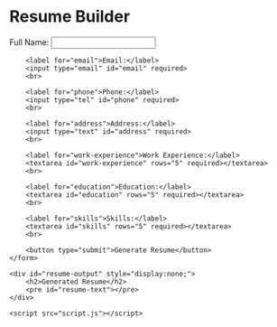 <!DOCTYPE html>
<html lang="en">
<head>
    <meta charset="UTF-8">
    <meta name="viewport" content="width=device-width, initial-scale=1.0">
    <title>Resume Builder</title>
    <link rel="stylesheet" href="styles.css">
</head>
<body>
    <h1>Resume Builder</h1>
    <form id="resume-form">
        <label for="name">Full Name:</label>
        <input type="text" id="name" required>
        <br>

        <label for="email">Email:</label>
        <input type="email" id="email" required>
        <br>

        <label for="phone">Phone:</label>
        <input type="tel" id="phone" required>
        <br>

        <label for="address">Address:</label>
        <input type="text" id="address" required>
        <br>

        <label for="work-experience">Work Experience:</label>
        <textarea id="work-experience" rows="5" required></textarea>
        <br>

        <label for="education">Education:</label>
        <textarea id="education" rows="5" required></textarea>
        <br>

        <label for="skills">Skills:</label>
        <textarea id="skills" rows="5" required></textarea>
        <br>

        <button type="submit">Generate Resume</button>
    </form>

    <div id="resume-output" style="display:none;">
        <h2>Generated Resume</h2>
        <pre id="resume-text"></pre>
    </div>

    <script src="script.js"></script>
</body>
</html>
